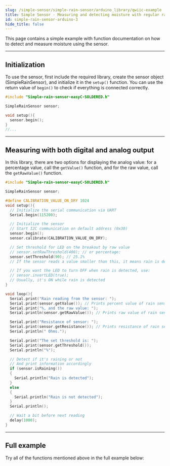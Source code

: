 ```yaml
---
slug: /simple-sensor/simple-rain-sensor/arduino_library/qwiic-example
title: Simple Sensor - Measuring and detecting moisture with regular rain sensor (example)
id: simple-rain-sensor-arduino-3
hide_title: false
---
```

This page contains a simple example with function documentation on how to detect and measure moisture using the sensor.

---

## Initialization
To use the sensor, first include the required library, create the sensor object (SimpleRainSensor), and initialize it in the `setup()` function. You can use the return value of `begin()` to check if everything is connected correctly.

```cpp
#include "Simple-rain-sensor-easyC-SOLDERED.h"

SimpleRainSensor sensor;

void setup(){
  sensor.begin();
}
//...
```
<FunctionDocumentation
  functionName="SimpleRainSensor sensor"
  description="Creates SimpleRainSensor object"
  returnDescription="none"
/>

<FunctionDocumentation
  functionName="sensor.begin()"
  description="Initializes the sensor."
  returnDescription="Returns true if initialization is successful, false otherwise."
/>

---
## Measuring with both digital and analog output
In this library, there are two options for displaying the analog value: for a percentage value, call the `getValue()` function, and for the raw value, call the `getRawValue()` function.
```cpp
#include "Simple-rain-sensor-easyC-SOLDERED.h"

SimpleRainSensor sensor;

#define CALIBRATION_VALUE_ON_DRY 1024
void setup(){
  // Initialize the serial communication via UART
  Serial.begin(115200);

  // Initialize the sensor
  // Start I2C communication on default address (0x30)
  sensor.begin();
  sensor.calibrate(CALIBRATION_VALUE_ON_DRY);

  // Set threshold for LED on the breakout by raw value
  // sensor.setRawThreshold(400); // or percentage:
  sensor.setThreshold(90); // 25.1%
  // If the sensor reads a value smaller than this, it means rain is detected

  // If you want the LED to turn OFF when rain is detected, use:
  // sensor.invertLED(true);
  // Usually, it's ON while rain is detected
}

void loop(){
  Serial.print("Rain reading from the sensor: ");
  Serial.print(sensor.getValue()); // Prints percent value of rain sensor
  Serial.print("%, and the raw value: ");
  Serial.println(sensor.getRawValue()); // Prints raw value of rain sensor

  Serial.print("Resistance of sensor: ");
  Serial.print(sensor.getResistance()); // Prints resistance of rain sensor
  Serial.println(" Ohms.");

  Serial.print("The set threshold is: ");
  Serial.print(sensor.getThreshold());
  Serial.println("%");

  // Detect if it's raining or not
  // And print information accordingly
  if (sensor.isRaining())
  {
    Serial.println("Rain is detected");
  }
  else
  {
    Serial.println("Rain is not detected");
  }
  Serial.println();

  // Wait a bit before next reading
  delay(1000);
}
```
<FunctionDocumentation
  functionName="sensor.getValue()"
  description="Returns the percent value of the rain sensor."
  returnDescription="Returns a float representation of the rain sensor value in percentage."
/>
<FunctionDocumentation
  functionName="sensor.getRawValue()"
  description="Returns the raw ADC value."
  returnDescription="Returns an integer representation of the rain sensor value."
/>
<FunctionDocumentation
  functionName="sensor.getResistance()"
  description="Returns the calculated resistance."
  returnDescription="Returns a float representation of the rain sensor resistance."
/>

<CenteredImage src="/img/simple-sensor/simple-rain-sensor/rain_not_detected_qwiic.png" alt="Sensor when rain is not present" caption="Sensor when rain is not present" width="700px" />

<CenteredImage src="/img/simple-sensor/simple-rain-sensor/rain_not_detected_qwiic_serial.jpg" alt="Serial Monitor output" caption="Serial Monitor output" width="700px" />

<CenteredImage src="/img/simple-sensor/simple-rain-sensor/rain_detected_qwiic.png" alt="Sensor when rain is present" caption="Sensor when rain is present" width="700px" />

<CenteredImage src="/img/simple-sensor/simple-rain-sensor/rain_detected_qwiic_serial.jpg" alt="Serial Monitor output" caption="Serial Monitor output" width="700px" />

---

## Full example
Try all of the functions mentioned above in the full example below:

<QuickLink 
  title="Read_values_easyC.ino" 
  description="Example for using the digital and analog read functions for the simple rain sensor with Qwiic."
  url="https://github.com/SolderedElectronics/Soldered-Simple-Rain-Sensor-Arduino-Library/blob/main/examples/Read_values_easyC/Read_values_easyC.ino" 
/>